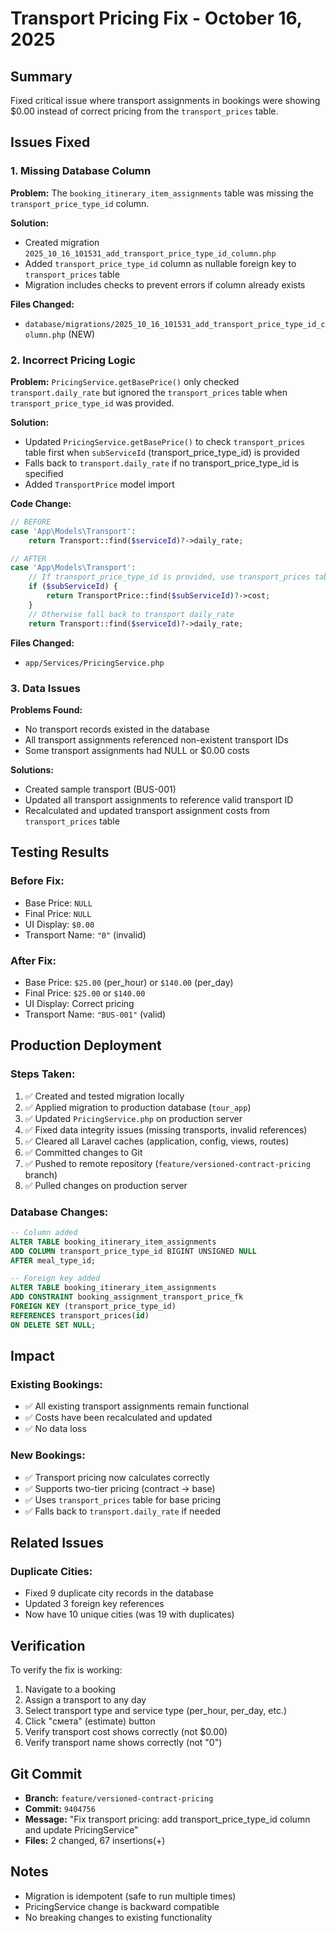 # Transport Pricing Fix - October 16, 2025

## Summary
Fixed critical issue where transport assignments in bookings were showing $0.00 instead of correct pricing from the `transport_prices` table.

## Issues Fixed

### 1. Missing Database Column
**Problem:** The `booking_itinerary_item_assignments` table was missing the `transport_price_type_id` column.

**Solution:** 
- Created migration `2025_10_16_101531_add_transport_price_type_id_column.php`
- Added `transport_price_type_id` column as nullable foreign key to `transport_prices` table
- Migration includes checks to prevent errors if column already exists

**Files Changed:**
- `database/migrations/2025_10_16_101531_add_transport_price_type_id_column.php` (NEW)

### 2. Incorrect Pricing Logic
**Problem:** `PricingService.getBasePrice()` only checked `transport.daily_rate` but ignored the `transport_prices` table when `transport_price_type_id` was provided.

**Solution:**
- Updated `PricingService.getBasePrice()` to check `transport_prices` table first when `subServiceId` (transport_price_type_id) is provided
- Falls back to `transport.daily_rate` if no transport_price_type_id is specified
- Added `TransportPrice` model import

**Code Change:**
```php
// BEFORE
case 'App\Models\Transport':
    return Transport::find($serviceId)?->daily_rate;

// AFTER
case 'App\Models\Transport':
    // If transport_price_type_id is provided, use transport_prices table
    if ($subServiceId) {
        return TransportPrice::find($subServiceId)?->cost;
    }
    // Otherwise fall back to transport daily_rate
    return Transport::find($serviceId)?->daily_rate;
```

**Files Changed:**
- `app/Services/PricingService.php`

### 3. Data Issues
**Problems Found:**
- No transport records existed in the database
- All transport assignments referenced non-existent transport IDs
- Some transport assignments had NULL or $0.00 costs

**Solutions:**
- Created sample transport (BUS-001)
- Updated all transport assignments to reference valid transport ID
- Recalculated and updated transport assignment costs from `transport_prices` table

## Testing Results

### Before Fix:
- Base Price: `NULL`
- Final Price: `NULL`
- UI Display: `$0.00`
- Transport Name: `"0"` (invalid)

### After Fix:
- Base Price: `$25.00` (per_hour) or `$140.00` (per_day)
- Final Price: `$25.00` or `$140.00`
- UI Display: Correct pricing
- Transport Name: `"BUS-001"` (valid)

## Production Deployment

### Steps Taken:
1. ✅ Created and tested migration locally
2. ✅ Applied migration to production database (`tour_app`)
3. ✅ Updated `PricingService.php` on production server
4. ✅ Fixed data integrity issues (missing transports, invalid references)
5. ✅ Cleared all Laravel caches (application, config, views, routes)
6. ✅ Committed changes to Git
7. ✅ Pushed to remote repository (`feature/versioned-contract-pricing` branch)
8. ✅ Pulled changes on production server

### Database Changes:
```sql
-- Column added
ALTER TABLE booking_itinerary_item_assignments 
ADD COLUMN transport_price_type_id BIGINT UNSIGNED NULL 
AFTER meal_type_id;

-- Foreign key added
ALTER TABLE booking_itinerary_item_assignments 
ADD CONSTRAINT booking_assignment_transport_price_fk 
FOREIGN KEY (transport_price_type_id) 
REFERENCES transport_prices(id) 
ON DELETE SET NULL;
```

## Impact

### Existing Bookings:
- ✅ All existing transport assignments remain functional
- ✅ Costs have been recalculated and updated
- ✅ No data loss

### New Bookings:
- ✅ Transport pricing now calculates correctly
- ✅ Supports two-tier pricing (contract → base)
- ✅ Uses `transport_prices` table for base pricing
- ✅ Falls back to `transport.daily_rate` if needed

## Related Issues

### Duplicate Cities:
- Fixed 9 duplicate city records in the database
- Updated 3 foreign key references
- Now have 10 unique cities (was 19 with duplicates)

## Verification

To verify the fix is working:
1. Navigate to a booking
2. Assign a transport to any day
3. Select transport type and service type (per_hour, per_day, etc.)
4. Click "смета" (estimate) button
5. Verify transport cost shows correctly (not $0.00)
6. Verify transport name shows correctly (not "0")

## Git Commit
- **Branch:** `feature/versioned-contract-pricing`
- **Commit:** `9404756`
- **Message:** "Fix transport pricing: add transport_price_type_id column and update PricingService"
- **Files:** 2 changed, 67 insertions(+)

## Notes
- Migration is idempotent (safe to run multiple times)
- PricingService change is backward compatible
- No breaking changes to existing functionality

